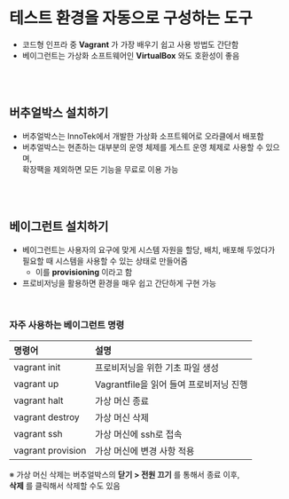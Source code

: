 # 테스트 환경을 자동으로 구성하는 도구

- 코드형 인프라 중 **Vagrant** 가 가장 배우기 쉽고 사용 방법도 간단함
- 베이그런트는 가상화 소프트웨어인 **VirtualBox** 와도 호환성이 좋음

<br>
<br>

## 버추얼박스 설치하기

- 버추얼박스는 InnoTek에서 개발한 가상화 소프트웨어로 오라클에서 배포함
- 버추얼박스는 현존하는 대부분의 운영 체제를 게스트 운영 체제로 사용할 수 있으며,<br>확장팩을 제외하면 모든 기능을 무료로 이용 가능

<br>
<br>

## 베이그런트 설치하기

- 베이그런트는 사용자의 요구에 맞게 시스템 자원을 할당, 배치, 배포해 두었다가<br>필요할 때 시스템을 사용할 수 있는 상태로 만들어줌
  - 이를 **provisioning** 이라고 함
- 프로비저닝을 활용하면 환경을 매우 쉽고 간단하게 구현 가능

<br>

### 자주 사용하는 베이그런트 명령

| 명령어            | 설명                                    |
| :---------------- | :-------------------------------------- |
| vagrant init      | 프로비저닝을 위한 기초 파일 생성        |
| vagrant up        | Vagrantfile을 읽어 들여 프로비저닝 진행 |
| vagrant halt      | 가상 머신 종료                          |
| vagrant destroy   | 가상 머신 삭제                          |
| vagrant ssh       | 가상 머신에 ssh로 접속                  |
| vagrant provision | 가상 머신에 변경 사항 적용              |

※ 가상 머신 삭제는 버추얼박스의 **닫기 > 전원 끄기** 를 통해서 종료 이후,<br>**삭제** 를 클릭해서 삭제할 수도 있음

